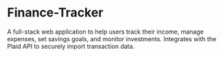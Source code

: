 # Finance-Tracker
A full-stack web application to help users track their income, manage expenses, set savings goals, and monitor investments. Integrates with the Plaid API to securely import transaction data.
